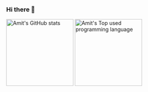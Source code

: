 ### Hi there 👋


<a href="https://github.com/Mondal10"><img height="180em" src="https://github-readme-stats.vercel.app/api?username=Mondal10&count_private=true&show_icons=true&theme=transparent" alt="Amit's GitHub stats" /></a>
<a href="https://github.com/Mondal10"><img height="180em" src="https://github-readme-stats.vercel.app/api/top-langs/?username=Mondal10&layout=compact&hide=vba,html,css&langs_count=6&theme=transparent" alt="Amit's Top used programming language" /></a>

<!--
**Mondal10/mondal10** is a ✨ _special_ ✨ repository because its `README.md` (this file) appears on your GitHub profile.

Here are some ideas to get you started:

- 🔭 I’m currently working on ...
- 🌱 I’m currently learning ...
- 👯 I’m looking to collaborate on ...
- 🤔 I’m looking for help with ...
- 💬 Ask me about ...
- 📫 How to reach me: ...
- 😄 Pronouns: ...
- ⚡ Fun fact: ...
-->
